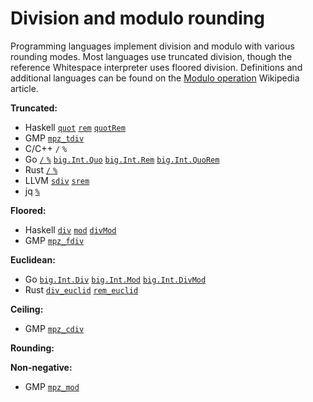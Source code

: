 # Division and modulo rounding

Programming languages implement division and modulo with various
rounding modes. Most languages use truncated division, though the
reference Whitespace interpreter uses floored division. Definitions and
additional languages can be found on the [Modulo operation](https://en.wikipedia.org/wiki/Modulo_operation)
Wikipedia article.

**Truncated:**

- Haskell [`quot`](https://hackage.haskell.org/package/base/docs/Prelude.html#v:quot)
  [`rem`](https://hackage.haskell.org/package/base/docs/Prelude.html#v:rem)
  [`quotRem`](https://hackage.haskell.org/package/base/docs/Prelude.html#v:quotRem)
- GMP [`mpz_tdiv`](https://gmplib.org/manual/Integer-Division)
- C/C++ `/` `%`
- Go [`/` `%`](https://golang.org/ref/spec#Integer_operators)
  [`big.Int.Quo`](https://golang.org/pkg/math/big/#Int.Quo)
  [`big.Int.Rem`](https://golang.org/pkg/math/big/#Int.Rem)
  [`big.Int.QuoRem`](https://golang.org/pkg/math/big/#Int.QuoRem)
- Rust [`/` `%`](https://doc.rust-lang.org/stable/reference/expressions/operator-expr.html#arithmetic-and-logical-binary-operators)
- LLVM [`sdiv`](https://llvm.org/docs/LangRef.html#sdiv-instruction)
  [`srem`](https://llvm.org/docs/LangRef.html#srem-instruction)
- jq [`%`](https://github.com/stedolan/jq/blob/master/src/builtin.c#L396)

**Floored:**

- Haskell [`div`](https://hackage.haskell.org/package/base/docs/Prelude.html#v:div)
  [`mod`](https://hackage.haskell.org/package/base/docs/Prelude.html#v:mod)
  [`divMod`](https://hackage.haskell.org/package/base/docs/Prelude.html#v:divMod)
- GMP [`mpz_fdiv`](https://gmplib.org/manual/Integer-Division)

**Euclidean:**

- Go [`big.Int.Div`](https://golang.org/pkg/math/big/#Int.Div)
  [`big.Int.Mod`](https://golang.org/pkg/math/big/#Int.Mod)
  [`big.Int.DivMod`](https://golang.org/pkg/math/big/#Int.DivMod)
- Rust [`div_euclid`](https://doc.rust-lang.org/std/primitive.i32.html#method.div_euclid)
  [`rem_euclid`](https://doc.rust-lang.org/std/primitive.i32.html#method.rem_euclid)

**Ceiling:**

- GMP [`mpz_cdiv`](https://gmplib.org/manual/Integer-Division)

**Rounding:**

**Non-negative:**

- GMP [`mpz_mod`](https://gmplib.org/manual/Integer-Division)
